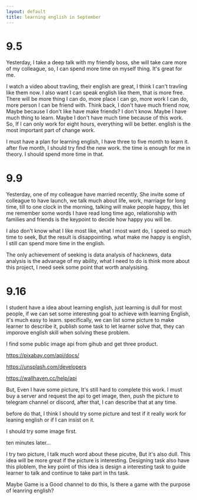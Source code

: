 ```yaml
---
layout: default
title: learning english in September
---
```


# 9.5

Yesterday, I take a deep talk with my friendly boss, she will take care more of my colleague, so, I can spend more time on myself thing. It's great for me. 

I watch a video about travling, their english are great, I think I can't travling like them now. I also want I can speak english like them, that is more free. There will be more thing I can do, more place I can go, more work I can do, more person I can be friend with. Think back, I don't have much friend now, Maybe because I don't like have make friends? I don't know. Maybe I have much thing to learn. Maybe I don't have much time because of this work. So, If I can only work for eight hours, everything will be better. english is the most important part of change work.

I must have a plan for learning english, I have three to five month to learn it. after five month, I should try find the new work. the time is enough for me in  theory. I should spend more time in that.

# 9.9

Yesterday, one of my colleague have married recently, She invite some of colleague to have launch, we talk much about life, work, marriage for long time,  till to one clock in the morning, talking will make people happy, this let me remember some words I have read long time ago, relationship with families and friends is the keypoint to decide how happy you will be.

I also don't know what I like most like, what I most want do, I speed so much time to seek, But the result is disappointing. what make me happy is english, I still can spend more time in the english.

The only achievement of seeking is data analysis of hacknews, data analysis is the advanage of my ability, what I need to do is think more about this project, I need seek some point that worth analysising.

# 9.16

I student have a idea about learning english, just learning is dull for most people, if we can set some interesting goal to achieve with learning English, it's much easy to learn. specifically, we can list some picture to make learner to describe it, publish some task to let learner solve that, they can imporove english skill when solving these problem.

I find some public image api from gihub and get three product.

https://pixabay.com/api/docs/

https://unsplash.com/developers

https://wallhaven.cc/help/api

But, Even I have some picture, It's still hard to complete this work. I must buy a server and request the api to get image, then, push the picture to telegram channel or discord, after that, I can describe that at any time.

before do that, I think I should try some picture and test if it really work for leaning english or if I can insist on it.

I should try some image first.

ten minutes later...

I try two picture, I talk much word about these picutre, But it's also dull. This idea will be more great if the picture is interesting. Designing task also have this ploblem, the key point of this idea is design a interesting task to guide learner to talk and continue to take part in ths task.

Maybe Game is a Good channel to do this, Is there a game with the purpose of leanring english?

